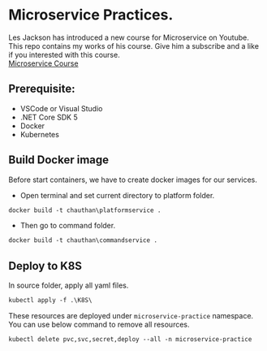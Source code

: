 # Microservice Practices.
Les Jackson has introduced a new course for Microservice on Youtube.  
This repo contains my works of his course. 
Give him a subscribe and a like if you interested with this course.  
[Microservice Course](https://www.youtube.com/watch?v=DgVjEo3OGBI)

## Prerequisite:
- VSCode or Visual Studio
- .NET Core SDK 5
- Docker
- Kubernetes

## Build Docker image
Before start containers, we have to create docker images for our services.
- Open terminal and set current directory to platform folder.
```ps
docker build -t chauthan\platformservice .
```
- Then go to command folder.
```ps
docker build -t chauthan\commandservice .
```

## Deploy to K8S
In source folder, apply all yaml files.
```ps
kubectl apply -f .\K8S\
```
These resources are deployed under `microservice-practice` namespace. You can use below command to remove all resources.

```ps
kubectl delete pvc,svc,secret,deploy --all -n microservice-practice
```